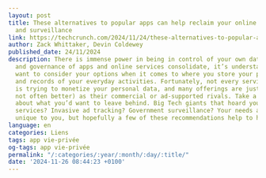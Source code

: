 ```yaml
---
layout: post
title: These alternatives to popular apps can help reclaim your online life from billionaires
  and surveillance
link: https://techcrunch.com/2024/11/24/these-alternatives-to-popular-apps-can-help-reclaim-your-online-life-from-billionaires-and-surveillance/
author: Zack Whittaker, Devin Coldewey
published_date: 24/11/2024
description: There is immense power in being in control of your own data. As ownership
  and governance of apps and online services consolidate, it’s understandable if you
  want to consider your options when it comes to where you store your private data
  and records of your everyday activities. Fortunately, not every service out there
  is trying to monetize your personal data, and many offerings are just as good (if
  not often better) as their commercial or ad-supported rivals. Take a minute to think
  about what you’d want to leave behind. Big Tech giants that hoard your data? Subscription
  services? Invasive ad tracking? Government surveillance? Your needs and risks are
  unique to you, but hopefully a few of these recommendations help to hit the spot.
language: en
categories: Liens
tags: app vie-privée
og-tags: app vie-privée
permalink: "/:categories/:year/:month/:day/:title/"
date: '2024-11-26 08:44:23 +0100'
---
```

